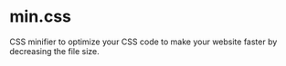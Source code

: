 # min.css
CSS minifier to optimize your CSS code to make your website faster by decreasing the file size.
